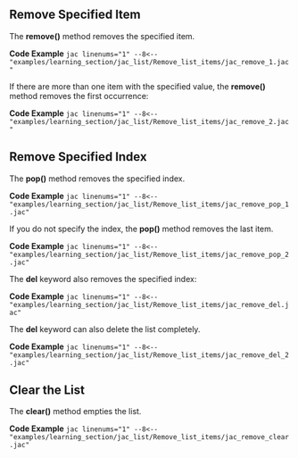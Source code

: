 ## Remove Specified Item
The **remove()** method removes the specified item.

**Code Example**
    ```jac linenums="1"
    --8<-- "examples/learning_section/jac_list/Remove_list_items/jac_remove_1.jac"
    ```

If there are more than one item with the specified value, the **remove()** method removes the first occurrence:

**Code Example**
    ```jac linenums="1"
    --8<-- "examples/learning_section/jac_list/Remove_list_items/jac_remove_2.jac"
    ```

## Remove Specified Index
The **pop()** method removes the specified index.

**Code Example**
    ```jac linenums="1"
    --8<-- "examples/learning_section/jac_list/Remove_list_items/jac_remove_pop_1.jac"
    ```

If you do not specify the index, the **pop()** method removes the last item.

**Code Example**
    ```jac linenums="1"
    --8<-- "examples/learning_section/jac_list/Remove_list_items/jac_remove_pop_2.jac"
    ```

The **del** keyword also removes the specified index:

**Code Example**
    ```jac linenums="1"
    --8<-- "examples/learning_section/jac_list/Remove_list_items/jac_remove_del.jac"
    ```

The **del** keyword can also delete the list completely.

**Code Example**
    ```jac linenums="1"
    --8<-- "examples/learning_section/jac_list/Remove_list_items/jac_remove_del_2.jac"
    ```

## Clear the List
The **clear()** method empties the list.

**Code Example**
    ```jac linenums="1"
    --8<-- "examples/learning_section/jac_list/Remove_list_items/jac_remove_clear.jac"
    ```

